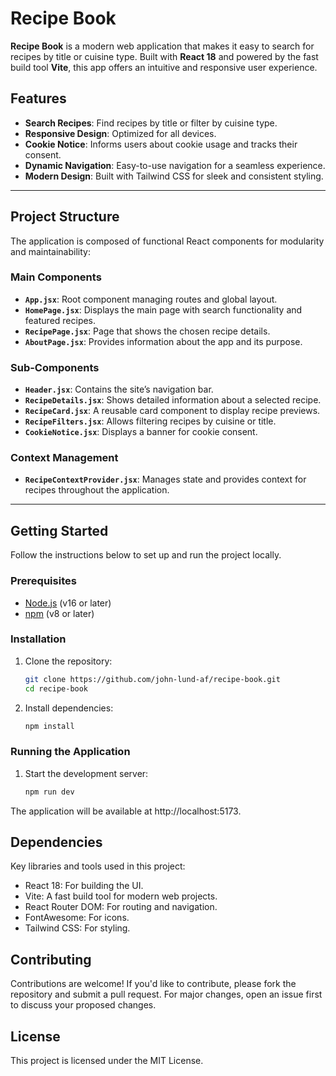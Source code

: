 # Recipe Book

**Recipe Book** is a modern web application that makes it easy to search for recipes by title or cuisine type. Built with **React 18** and powered by the fast build tool **Vite**, this app offers an intuitive and responsive user experience.

## Features

- **Search Recipes**: Find recipes by title or filter by cuisine type.
- **Responsive Design**: Optimized for all devices.
- **Cookie Notice**: Informs users about cookie usage and tracks their consent.
- **Dynamic Navigation**: Easy-to-use navigation for a seamless experience.
- **Modern Design**: Built with Tailwind CSS for sleek and consistent styling.

---

## Project Structure

The application is composed of functional React components for modularity and maintainability:

### Main Components

- **`App.jsx`**: Root component managing routes and global layout.
- **`HomePage.jsx`**: Displays the main page with search functionality and featured recipes.
- **`RecipePage.jsx`**: Page that shows the chosen recipe details.
- **`AboutPage.jsx`**: Provides information about the app and its purpose.

### Sub-Components

- **`Header.jsx`**: Contains the site’s navigation bar.
- **`RecipeDetails.jsx`**: Shows detailed information about a selected recipe.
- **`RecipeCard.jsx`**: A reusable card component to display recipe previews.
- **`RecipeFilters.jsx`**: Allows filtering recipes by cuisine or title.
- **`CookieNotice.jsx`**: Displays a banner for cookie consent.

### Context Management

- **`RecipeContextProvider.jsx`**: Manages state and provides context for recipes throughout the application.

---

## Getting Started

Follow the instructions below to set up and run the project locally.

### Prerequisites

- [Node.js](https://nodejs.org/) (v16 or later)
- [npm](https://www.npmjs.com/) (v8 or later)

### Installation

1. Clone the repository:
   ```bash
   git clone https://github.com/john-lund-af/recipe-book.git
   cd recipe-book

2. Install dependencies: 
    ```bash
   npm install

### Running the Application

1. Start the development server:

    ```bash
    npm run dev

The application will be available at http://localhost:5173.


## Dependencies
Key libraries and tools used in this project:

- React 18: For building the UI.
- Vite: A fast build tool for modern web projects.
- React Router DOM: For routing and navigation.
- FontAwesome: For icons.
- Tailwind CSS: For styling.

## Contributing
Contributions are welcome! If you'd like to contribute, please fork the repository and submit a pull request. For major changes, open an issue first to discuss your proposed changes.

## License
This project is licensed under the MIT License.




